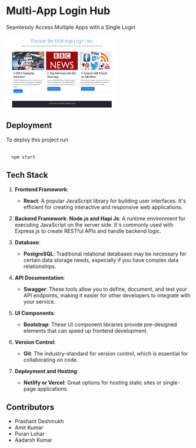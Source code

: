 
# Multi-App Login Hub

Seamlessly Access Multiple Apps with a Single Login

<img src="./src/assets/readme.png" width="300" height="200">

## Deployment

To deploy this project run
```node

  npm start

```


## Tech Stack

1. **Frontend Framework**:
   - **React**: A popular JavaScript library for building user interfaces. It's efficient for creating interactive and responsive web applications.

2. **Backend Framework**:
  **Node.js and Hapi Js**: A runtime environment for executing JavaScript on the server side. It's commonly used with Express.js to create RESTful APIs and handle backend logic.

3. **Database**:
   - **PostgreSQL**: Traditional relational databases may be necessary for certain data storage needs, especially if you have complex data relationships.

4. **API Documentation**:
   - **Swagger**: These tools allow you to define, document, and test your API endpoints, making it easier for other developers to integrate with your service.

5. **UI Components**:
   - **Bootstrap**: These UI component libraries provide pre-designed elements that can speed up frontend development.

6. **Version Control**:
    - **Git**: The industry-standard for version control, which is essential for collaborating on code.

7. **Deployment and Hosting**:
    - **Netlify or Vercel**: Great options for hosting static sites or single-page applications.

## Contributors

- Prashant Deshmukh
- Amit Kumar
- Puran Lohar
- Aadarsh Kumar

